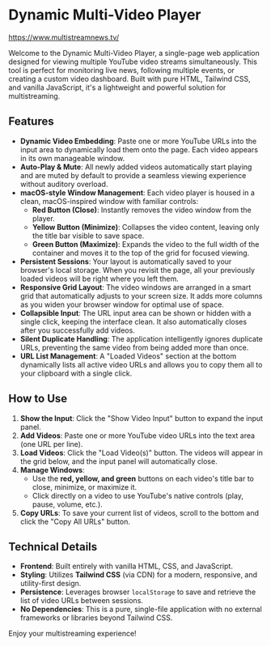# Dynamic Multi-Video Player

https://www.multistreamnews.tv/


Welcome to the Dynamic Multi-Video Player, a single-page web application designed for viewing multiple YouTube video streams simultaneously. This tool is perfect for monitoring live news, following multiple events, or creating a custom video dashboard. Built with pure HTML, Tailwind CSS, and vanilla JavaScript, it's a lightweight and powerful solution for multistreaming.

## Features

* **Dynamic Video Embedding**: Paste one or more YouTube URLs into the input area to dynamically load them onto the page. Each video appears in its own manageable window.
* **Auto-Play & Mute**: All newly added videos automatically start playing and are muted by default to provide a seamless viewing experience without auditory overload.
* **macOS-style Window Management**: Each video player is housed in a clean, macOS-inspired window with familiar controls:
    * **Red Button (Close)**: Instantly removes the video window from the player.
    * **Yellow Button (Minimize)**: Collapses the video content, leaving only the title bar visible to save space.
    * **Green Button (Maximize)**: Expands the video to the full width of the container and moves it to the top of the grid for focused viewing.
* **Persistent Sessions**: Your layout is automatically saved to your browser's local storage. When you revisit the page, all your previously loaded videos will be right where you left them.
* **Responsive Grid Layout**: The video windows are arranged in a smart grid that automatically adjusts to your screen size. It adds more columns as you widen your browser window for optimal use of space.
* **Collapsible Input**: The URL input area can be shown or hidden with a single click, keeping the interface clean. It also automatically closes after you successfully add videos.
* **Silent Duplicate Handling**: The application intelligently ignores duplicate URLs, preventing the same video from being added more than once.
* **URL List Management**: A "Loaded Videos" section at the bottom dynamically lists all active video URLs and allows you to copy them all to your clipboard with a single click.

## How to Use

1.  **Show the Input**: Click the "Show Video Input" button to expand the input panel.
2.  **Add Videos**: Paste one or more YouTube video URLs into the text area (one URL per line).
3.  **Load Videos**: Click the "Load Video(s)" button. The videos will appear in the grid below, and the input panel will automatically close.
4.  **Manage Windows**:
    * Use the **red, yellow, and green** buttons on each video's title bar to close, minimize, or maximize it.
    * Click directly on a video to use YouTube's native controls (play, pause, volume, etc.).
5.  **Copy URLs**: To save your current list of videos, scroll to the bottom and click the "Copy All URLs" button.

## Technical Details

* **Frontend**: Built entirely with vanilla HTML, CSS, and JavaScript.
* **Styling**: Utilizes **Tailwind CSS** (via CDN) for a modern, responsive, and utility-first design.
* **Persistence**: Leverages browser `localStorage` to save and retrieve the list of video URLs between sessions.
* **No Dependencies**: This is a pure, single-file application with no external frameworks or libraries beyond Tailwind CSS.

Enjoy your multistreaming experience!
